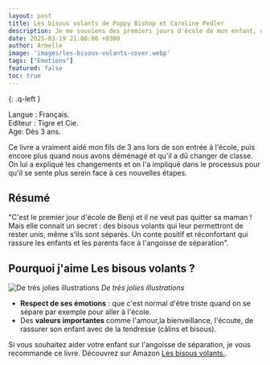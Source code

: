 ```yaml
---
layout: post
title: Les bisous volants de Poppy Bishop et Caroline Pedler
description: Je me souviens des premiers jours d'école de mon enfant, où l'angoisse de la séparation était bien présente. Pour l'aider à traverser cette étape, j'ai trouvé ce livre réconfortant qui aborde ce moment délicat avec douceur et tendresse.
date: 2025-03-19 21:00:00 +0300
author: Armelle
image: 'images/les-bisous-volants-cover.webp'
tags: ["Emotions"]
featured: false
toc: true
---
```


{: .q-left }

Langue : Français.     
Editeur : Tigre et Cie.  
Age: Dès 3 ans.

Ce livre a vraiment aidé mon fils de 3 ans lors de son entrée à l'école, puis encore plus quand nous avons déménagé et qu'il a dû changer de classe. On lui a expliqué les changements et on l'a impliqué dans le processus pour qu'il se sente plus serein face à ces nouvelles étapes.

## Résumé

"C'est le premier jour d'école de Benji et il ne veut pas quitter sa maman ! Mais elle connait un secret : des bisous volants qui leur permettront de rester unis, même s'ils sont séparés. Un conte positif et réconfortant qui rassure les enfants et les parents face à l'angoisse de séparation".

## Pourquoi j'aime Les bisous volants ?

![De très jolies illustrations]({{site.baseurl}}/images/les-bisous-volants-int.jpg)
*De très jolies illustrations*

- **Respect de ses émotions** : que c'est normal d'être triste quand on se sépare par exemple pour aller à l'école. 
- Des **valeurs importantes** comme l'amour,la bienveillance, l'écoute, de rassurer son enfant avec de la tendresse (câlins et bisous).

Si vous souhaitez aider votre enfant sur l'angoisse de séparation, je vous recommande ce livre. Découvrez sur Amazon [Les bisous volants.](https://amzn.to/43Pbmi7).  
